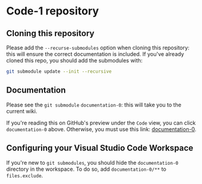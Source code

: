 # Code-1 repository

## Cloning this repository

Please add the `--recurse-submodules` option when cloning this repository: this will ensure the correct documentation is included. If you've already cloned this repo, you should add the submodules with:

```bash
git submodule update --init --recursive
```

## Documentation

Please see the `git submodule` `documentation-0`: this will take you to the current wiki.

If you're reading this on GitHub's preview under the `Code` view, you can click `documentation-0` above. Otherwise, you must use this link: [documentation-0](https://github.com/morancj/documentation-0/wiki).

## Configuring your Visual Studio Code Workspace

If you're new to `git submodules`, you should hide the `documentation-0` directory in the workspace. To do so, add `documentation-0/**` to `files.exclude`.
